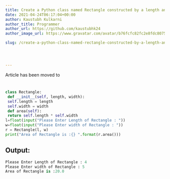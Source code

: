 ```yaml
---
title: Create a Python class named Rectangle constructed by a length and width and a method that will compute the area of a rectangle.
date: 2021-04-24T06:17:04+00:00
author: Kaustubh Kulkarni
author_title: Programmer
author_url: https://github.com/kaustubhk24
author_image_url: https://www.gravatar.com/avatar/b76fcfc82fc2e8fdc8075636f1735f61?s=200

slug: /create-a-python-class-named-rectangle-constructed-by-a-length-and-width-and-a-method-that-will-compute-the-area-of-a-rectangle/




---
```

Article has been moved to
# 

```python title="file.py"
class Rectangle:
 def __init__(self, length, width):
 self.length = length
 self.width = width
 def area(self):
 return self.length * self.width
l=float(input("Please Enter Length of Rectangle : "))
w=float(input("Please Enter width of Rectangle : "))
r = Rectangle(l, w)
print("Area of Rectangle is :{} ".format(r.area()))
```

## Output:

```python title="Output"
Please Enter Length of Rectangle : 4
Please Enter width of Rectangle : 5
Area of Rectangle is :20.0 
```
